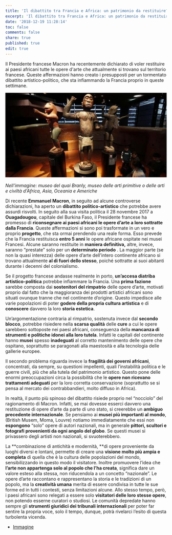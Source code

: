 ```yaml
---
title: 'Il dibattito tra Francia e Africa: un patrimonio da restituire? '
excerpt: 'Il dibattito tra Francia e Africa: un patrimonio da restituire? '
date: '2018-12-19 11:28:14'
toc: false
comments: false
share: true
published: true
edit: true
---
```

Il Presidente francese Macron ha recentemente dichiarato di voler restituire ai paesi africani tutte le opere d'arte che attualmente si trovano sul territorio francese. Queste affermazioni hanno creato i presupposti per un tormentato dibattito artistico-politico, che sta infiammando la Francia proprio in queste settimane. 

![museo del quai Branly, museo delle arti primitive o delle arti e civiltà d'Africa, Asia, Oceania e Americhe](/assets/images/ce5d40fd820817fb2c49a8e725d43c85.jpg)

_Nell'immagine: museo del quai Branly, museo delle arti primitive o delle arti e civiltà d'Africa, Asia, Oceania e Americhe_

Di recente **Emmanuel Macron**, in seguito ad alcune controverse dichiarazioni, ha aperto un **dibattito politico-artistico** che potrebbe avere assurdi risvolti. In seguito alla sua visita politica il 28 novembre 2017 a **Ouagadougou**, capitale del Burkina Faso, il Presidente francese ha promesso di **riconsegnare ai paesi africani le opere d’arte a loro sottratte dalla Francia**. Queste affermazioni si sono poi trasformate in un vero e proprio **progetto**, che sta ormai prendendo una reale forma. Esso prevede che la Francia restituisca **entro 5 anni** le opere africane ospitate nei musei Francesi. Alcune saranno restituite in **maniera definitiva,** altre, invece, saranno “prestate” solo per un **determinato periodo**
. La maggior parte (se non la quasi interezza) delle opere d’arte dell’intero continente africano si trovano attualmente **al di fuori dello stesso**, poiché sottratte ai suoi abitanti durante i decenni del colonialismo.

Se il progetto francese andasse realmente in porto, **un’accesa diatriba artistico-politica** potrebbe infiammare la Francia. Una **prima fazione** sarebbe composta dai **sostenitori del rimpatrio** delle opere d’arte, motivati proprio dal fatto che la maggioranza dei prodotti artistici africani sono situati ovunque tranne che nel continente d’origine. Questo impedisce alle varie popolazioni di poter **godere della propria cultura artistica** e di **conoscere** davvero la loro **storia estetica**. 

Un’argomentazione contraria al rimpatrio, sostenuta invece dal **secondo blocco**, potrebbe risiedere nella **scarsa qualità** delle **cure** a cui le opere sarebbero sottoposte nei paesi africani, conseguenza della **mancanza di strumenti e politiche idonei alla loro tutela**. Infatti le capitali del continente hanno **musei** spesso **inadeguati** al corretto mantenimento delle opere che ospitano, soprattutto se paragonati alla maestosità e alla tecnologia delle gallerie europee. 

Il secondo problema riguarda invece la **fragilità dei governi africani**, concentrati, da sempre,  su questioni impellenti, quali l’instabilità politica e le guerre civili, più che alla tutela del patrimonio artistico. 
Questo pone delle enormi preoccupazioni circa la possibilità che le **opere non ricevano trattamenti adeguati** per la loro corretta conservazione (soprattutto se si pensa al mercato dei contrabbandieri, molto diffuso in Africa). 

In realtà, il punto più spinoso del dibattito risiede proprio nel “nocciolo” del ragionamento di Macron. Infatti, se mai dovesse esserci davvero una restituzione di opere d’arte da parte di uno stato, si creerebbe un **ambiguo precedente internazionale**. Se pensiamo ai **musei più importanti al mondo**, (British Musem, Moma, Louvre) notiamo immediatamente che essi non **espongono** “solo” opere di autori nazionali, ma in generale **pittori, scultori e fotografi provenienti da ogni angolo del globo**. Se questi musei si privassero degli artisti non nazionali, si svuoterebbero. 

La **combinazione di antichità e modernità, **di opere proveniente da luoghi diversi e lontani, permette di creare una **visione molto più ampia e completa** di quella che è la cultura delle popolazioni del mondo, sensibilizzando in questo modo il visitatore. Inoltre promuovere l’idea che **l’arte non appartenga solo al popolo che l’ha creata**, significa dare un valore esteso alla stessa, non riducendola a un concetto “nazionale”. Le opere d’arte raccontano e rappresentano la storia e le tradizioni di un popolo, ma la **creatività umana** merita di essere condivisa in tutte le sue forme ed in tutti i contesti, senza limitazioni alcune. Allo stesso tempo, però, i paesi africani sono relegati a essere solo **visitatori delle loro stesse opere**, non potendo esserne curatori o studiosi. Le comunità depredate hanno sempre gli **strumenti giuridici dei tribunali internazionali** per poter far sentire la propria voce, solo il tempo, dunque, potrà rivelarci l’esito di questa turbolenta vicenda. 

* [Immagine](https://pin.it/h623gpgygxh4ch)
